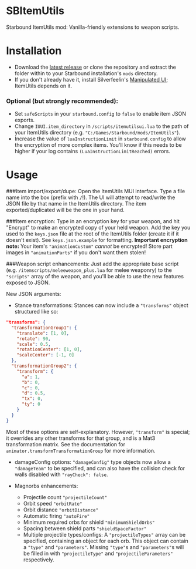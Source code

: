 # SBItemUtils
Starbound ItemUtils mod: Vanilla-friendly extensions to weapon scripts.

# Installation
- Download the [latest release](https://github.com/medeor413/SBItemUtils/releases) or clone the repository and extract the folder within to your Starbound installation's `mods` directory.
- If you don't already have it, install Silverfeelin's [Manipulated UI](https://github.com/Silverfeelin/Starbound-ManipulatedUI/releases); ItemUtils depends on it.

### Optional (but strongly recommended):
- Set `safeScripts` in your `starbound.config` to `false` to enable item JSON exports.
- Change `IUUI.item_directory` in `/scripts/itemutilsui.lua` to the path of your ItemUtils directory (e.g. `"C:/Games/Starbound/mods/ItemUtils"`).
- Increase the value of `luaInstructionLimit` in `starbound.config` to allow the encryption of more complex items. You'll know if this needs to be higher if your log contains `(LuaInstructionLimitReached)` errors.

# Usage
###Item import/export/dupe:
Open the ItemUtils MUI interface. Type a file name into the box (prefix with `/`!). The UI will attempt to read/write the JSON file by that name in the ItemUtils directory. The item exported/duplicated will be the one in your hand.

###Item encryption:
Type in an encryption key for your weapon, and hit "Encrypt" to make an encrypted copy of your held weapon. Add the key you used to the `keys.json` file at the root of the ItemUtils folder (create it if it doesn't exist). See `keys.json.example` for formatting. **Important encryption note:** Your item's `"animationCustom"` *cannot* be encrypted! Store part images in `"animationParts"` if you don't want them stolen!

###Weapon script enhancements:
Just add the appropriate base script (e.g. `/itemscripts/meleeweapon_plus.lua` for melee weaponry) to the `"scripts"` array of the weapon, and you'll be able to use the new features exposed to JSON.

New JSON arguments:
- Stance transformations: Stances can now include a `"transforms"` object structured like so:
```JSON
"transforms": {
  "transformationGroup1": {
    "translate": [1, 0],
    "rotate": 90,
    "scale": 0.5,
    "rotationCenter": [1, 0],
    "scaleCenter": [-1, 0]
  },
  "transformationGroup2": {
    "transform": {
      "a": 1,
      "b": 0,
      "c": 0,
      "d": 0.5,
      "tx": 0,
      "ty": 0
    }
  }
}
```
Most of these options are self-explanatory. However, `"transform"` is special; it overrides any other transforms for that group, and is a Mat3 transformation matrix. See the documentation for `animator.transformTransformationGroup` for more information.

- damageConfig options: `"damageConfig"` type objects now allow a `"damageTeam"` to be specified, and can also have the collision check for walls disabled with `"rayCheck": false`.

- Magnorbs enhancements:
  - Projectile count `"projectileCount"`
  - Orbit speed `"orbitRate"`
  - Orbit distance `"orbitDistance"`
  - Automatic firing `"autoFire"`
  - Minimum required orbs for shield `"minimumShieldOrbs"`
  - Spacing between shield parts `"shieldSpaceFactor"`
  - Multiple projectile types/configs: A `"projectileTypes"` array can be specified, containing an object for each orb. This object can contain a `"type"` and `"parameters"`. Missing `"type"`s and `"parameters"`s will be filled in with `"projectileType"` and `"projectileParameters"` respectively.
